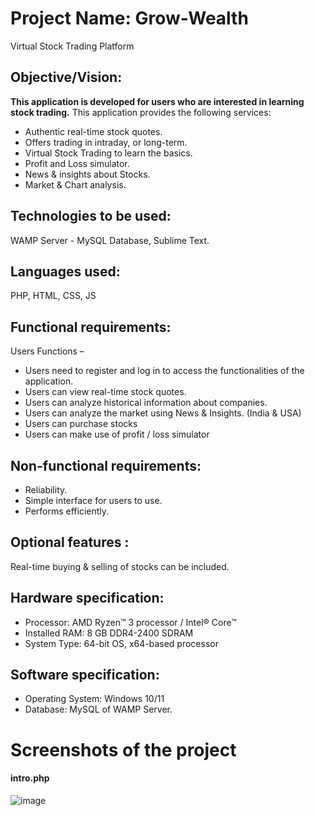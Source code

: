 # Project Name:   Grow-Wealth
 Virtual Stock Trading Platform 


## Objective/Vision:
**This application is developed for users who are interested in learning stock trading.**
This application provides the following services:
*  Authentic real-time stock quotes.
*  Offers trading in intraday, or long-term.
*  Virtual Stock Trading to learn the basics.
*  Profit and Loss simulator.
*  News & insights about Stocks.
*  Market & Chart analysis.

## Technologies to be used: 
WAMP Server - MySQL Database, Sublime Text.

## Languages used:
PHP, HTML, CSS, JS

## Functional requirements:
Users Functions –
* Users need to register and log in to access the functionalities of the application.
* Users can view real-time stock quotes.
* Users can analyze historical information about companies.
* Users can analyze the market using News & Insights. (India & USA)
* Users can purchase stocks
* Users can make use of profit / loss simulator

## Non-functional requirements:
* Reliability.
* Simple interface for users to use.
* Performs efficiently.

## Optional features : 
Real-time buying & selling of stocks can be included.

## Hardware specification:
* Processor: AMD Ryzen™ 3 processor / Intel® Core™ 
* Installed RAM: 8 GB DDR4-2400 SDRAM 
* System Type: 64-bit OS, x64-based processor

## Software specification:
* Operating System: Windows 10/11
* Database: MySQL of WAMP Server.

# Screenshots of the project
#### intro.php
![image](https://user-images.githubusercontent.com/69259777/148937649-6510467b-2852-4cf8-a480-af16ef18b5ff.png)




